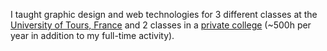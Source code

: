 I taught graphic design and web technologies for 3 different classes at the [University of Tours, France](https://www.univ-tours.fr/) and 2 classes in a [private college](https://notredamelariche.fr/index.html) (~500h per year in addition to my full-time activity).